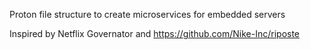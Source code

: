 Proton file structure to create microservices for embedded servers

Inspired by Netflix Governator and https://github.com/Nike-Inc/riposte